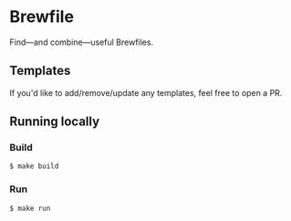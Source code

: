 # Brewfile

Find—and combine—useful Brewfiles.

## Templates

If you'd like to add/remove/update any templates, feel free to open a PR.

## Running locally

### Build

`$ make build`

### Run

`$ make run`
